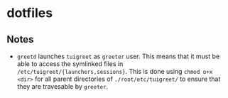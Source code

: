 # dotfiles

## Notes

- `greetd` launches `tuigreet` as `greeter` user. This means that it must be
  able to access the symlinked files in `/etc/tuigreet/{launchers,sessions}`.
  This is done using `chmod o+x <dir>` for all parent directories of
  `./root/etc/tuigreet/` to ensure that they are travesable by `greeter`.
